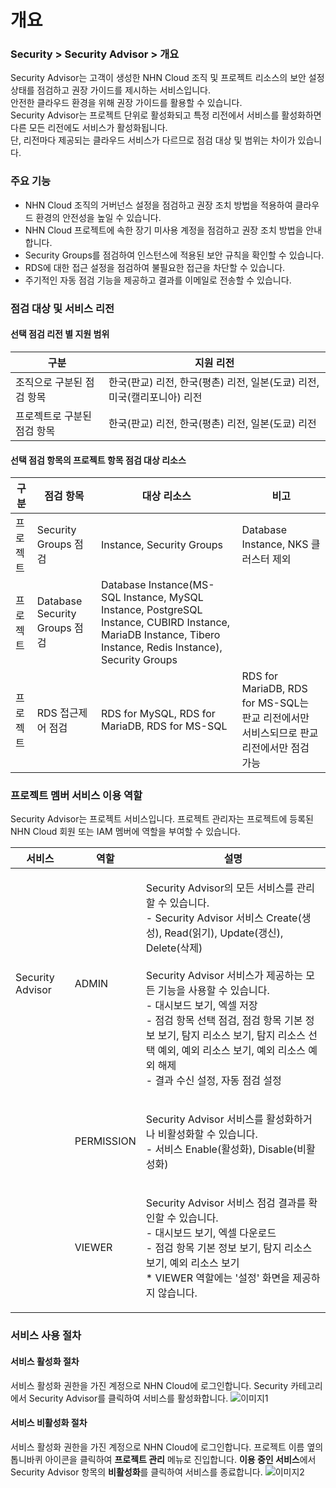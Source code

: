 # 개요

### Security > Security Advisor > 개요

Security Advisor는 고객이 생성한 NHN Cloud 조직 및 프로젝트 리소스의 보안 설정 상태를 점검하고 권장 가이드를 제시하는 서비스입니다.\
안전한 클라우드 환경을 위해 권장 가이드를 활용할 수 있습니다.\
Security Advisor는 프로젝트 단위로 활성화되고 특정 리전에서 서비스를 활성화하면 다른 모든 리전에도 서비스가 활성화됩니다.\
단, 리전마다 제공되는 클라우드 서비스가 다르므로 점검 대상 및 범위는 차이가 있습니다.

### 주요 기능

* NHN Cloud 조직의 거버넌스 설정을 점검하고 권장 조치 방법을 적용하여 클라우드 환경의 안전성을 높일 수 있습니다.
* NHN Cloud 프로젝트에 속한 장기 미사용 계정을 점검하고 권장 조치 방법을 안내합니다.
* Security Groups를 점검하여 인스턴스에 적용된 보안 규칙을 확인할 수 있습니다.
* RDS에 대한 접근 설정을 점검하여 불필요한 접근을 차단할 수 있습니다.
* 주기적인 자동 점검 기능을 제공하고 결과를 이메일로 전송할 수 있습니다.

### 점검 대상 및 서비스 리전

#### 선택 점검 리전 별 지원 범위

| 구분              | 지원 리전                                         |
| --------------- | --------------------------------------------- |
| 조직으로 구분된 점검 항목  | 한국(판교) 리전, 한국(평촌) 리전, 일본(도쿄) 리전, 미국(캘리포니아) 리전 |
| 프로젝트로 구분된 점검 항목 | 한국(판교) 리전, 한국(평촌) 리전, 일본(도쿄) 리전               |

#### 선택 점검 항목의 프로젝트 항목 점검 대상 리소스

| 구분              | 점검 항목                       | 대상 리소스                                                                                                                                                       | 비고                                                              |
| --------------- | --------------------------- | ------------------------------------------------------------------------------------------------------------------------------------------------------------ | --------------------------------------------------------------- |
| 프로젝트            | Security Groups 점검          | Instance, Security Groups                                                                                                                                    | Database Instance, NKS 클러스터 제외                                  |
| 프로젝트            | Database Security Groups 점검 | Database Instance(MS-SQL Instance, MySQL Instance, PostgreSQL Instance, CUBIRD Instance, MariaDB Instance, Tibero Instance, Redis Instance), Security Groups |                                                                 |
| 프로젝트            | RDS 접근제어 점검                 | RDS for MySQL, RDS for MariaDB, RDS for MS-SQL                                                                                                               | RDS for MariaDB, RDS for MS-SQL는 판교 리전에서만 서비스되므로 판교 리전에서만 점검 가능 |

### 프로젝트 멤버 서비스 이용 역할

Security Advisor는 프로젝트 서비스입니다. 프로젝트 관리자는 프로젝트에 등록된 NHN Cloud 회원 또는 IAM 멤버에 역할을 부여할 수 있습니다.

| 서비스              | 역할         | 설명                                                                                                                                                                                                                                                                                                      |
| ---------------- | ---------- | ------------------------------------------------------------------------------------------------------------------------------------------------------------------------------------------------------------------------------------------------------------------------------------------------------- |
| Security Advisor | ADMIN      | <p>Security Advisor의 모든 서비스를 관리할 수 있습니다.<br>- Security Advisor 서비스 Create(생성), Read(읽기), Update(갱신), Delete(삭제)<br><br>Security Advisor 서비스가 제공하는 모든 기능을 사용할 수 있습니다.<br>- 대시보드 보기, 엑셀 저장<br>- 점검 항목 선택 점검, 점검 항목 기본 정보 보기, 탐지 리소스 보기, 탐지 리소스 선택 예외, 예외 리소스 보기, 예외 리소스 예외 해제<br>- 결과 수신 설정, 자동 점검 설정</p> |
|                  | PERMISSION | <p>Security Advisor 서비스를 활성화하거나 비활성화할 수 있습니다.<br>- 서비스 Enable(활성화), Disable(비활성화)</p>                                                                                                                                                                                                                   |
|                  | VIEWER     | <p>Security Advisor 서비스 점검 결과를 확인할 수 있습니다.<br>- 대시보드 보기, 엑셀 다운로드<br>- 점검 항목 기본 정보 보기, 탐지 리소스 보기, 예외 리소스 보기<br>* VIEWER 역할에는 '설정' 화면을 제공하지 않습니다.</p>                                                                                                                                                     |

### 서비스 사용 절차

#### 서비스 활성화 절차

서비스 활성화 권한을 가진 계정으로 NHN Cloud에 로그인합니다. Security 카테고리에서 Security Advisor를 클릭하여 서비스를 활성화합니다. ![이미지1](https://kr1-api-object-storage.nhncloudservice.com/v1/AUTH\_2acdfabf4efe4efc8a04c00b348110c9/cdn\_origin/prod\_securityadvisor/overview\_01.png)

#### 서비스 비활성화 절차

서비스 활성화 권한을 가진 계정으로 NHN Cloud에 로그인합니다. 프로젝트 이름 옆의 톱니바퀴 아이콘을 클릭하여 **프로젝트 관리** 메뉴로 진입합니다. **이용 중인 서비스**에서 Security Advisor 항목의 **비활성화**를 클릭하여 서비스를 종료합니다. ![이미지2](https://kr1-api-object-storage.nhncloudservice.com/v1/AUTH\_2acdfabf4efe4efc8a04c00b348110c9/cdn\_origin/prod\_securityadvisor/overview\_02.png)
